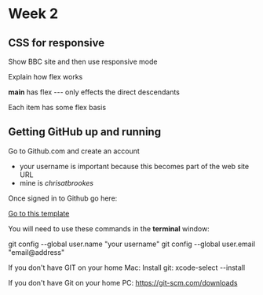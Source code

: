 # Week 2

## CSS for responsive
Show BBC site and then use responsive mode

Explain how flex works

**main** has flex --- only effects the direct descendants

Each item has some flex basis

## Getting GitHub up and running

Go to Github.com and create an account
- your username is important because this becomes part of the web site URL
- mine is *chrisatbrookes*

Once signed in to Github go here:
 
[Go to this template](https://github.com/publisha/shakespeareplay)

You will need to use these commands in the **terminal** window:

git config --global user.name "your username"
git config --global user.email "email@address"

If you don't have GIT on your home Mac:
Install git: xcode-select --install

If you don't have Git on your home PC:
https://git-scm.com/downloads
